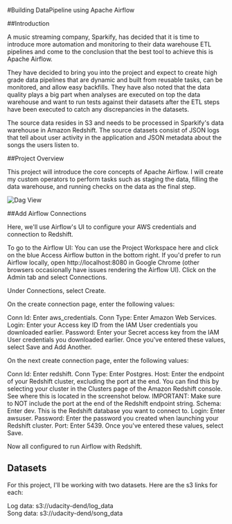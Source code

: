 #Building DataPipeline using Apache Airflow

##Introduction

A music streaming company, Sparkify, has decided that it is time to introduce more automation and monitoring to their data warehouse ETL pipelines and come to the conclusion that the best tool to achieve this is Apache Airflow.

They have decided to bring you into the project and expect  to create high grade data pipelines that are dynamic and built from reusable tasks, can be monitored, and allow easy backfills. They have also noted that the data quality plays a big part when analyses are executed on top the data warehouse and want to run tests against their datasets after the ETL steps have been executed to catch any discrepancies in the datasets.

The source data resides in S3 and needs to be processed in Sparkify's data warehouse in Amazon Redshift. The source datasets consist of JSON logs that tell about user activity in the application and JSON metadata about the songs the users listen to.


##Project Overview

This project will introduce the core concepts of Apache Airflow. I will create my custom operators to perform tasks such as staging the data, filling the data warehouse, and running checks on the data as the final step.

![Dag View](https://github.com/dinaAbdelrahman/DataEngineering.P5.DataPipelineAirflow/blob/master/Dag_project.JPG)

##Add Airflow Connections

Here, we'll use Airflow's UI to configure your AWS credentials and connection to Redshift.

To go to the Airflow UI:
You can use the Project Workspace here and click on the blue Access Airflow button in the bottom right.
If you'd prefer to run Airflow locally, open http://localhost:8080 in Google Chrome (other browsers occasionally have issues rendering the Airflow UI).
Click on the Admin tab and select Connections.

Under Connections, select Create.

On the create connection page, enter the following values:

Conn Id: Enter aws_credentials.
Conn Type: Enter Amazon Web Services.
Login: Enter your Access key ID from the IAM User credentials you downloaded earlier.
Password: Enter your Secret access key from the IAM User credentials you downloaded earlier.
Once you've entered these values, select Save and Add Another.


On the next create connection page, enter the following values:

Conn Id: Enter redshift.
Conn Type: Enter Postgres.
Host: Enter the endpoint of your Redshift cluster, excluding the port at the end. You can find this by selecting your cluster in the Clusters page of the Amazon Redshift console. See where this is located in the screenshot below. IMPORTANT: Make sure to NOT include the port at the end of the Redshift endpoint string.
Schema: Enter dev. This is the Redshift database you want to connect to.
Login: Enter awsuser.
Password: Enter the password you created when launching your Redshift cluster.
Port: Enter 5439.
Once you've entered these values, select Save.



Now all configured to run Airflow with Redshift.

## Datasets
For this project, I'll be working with two datasets. Here are the s3 links for each:

Log data: s3://udacity-dend/log_data </br>
Song data: s3://udacity-dend/song_data
